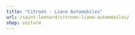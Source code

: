 ```yaml
---
title: "Citroën - Liane Automobiles"
url: /saint-leonard/citroen-liane-automobiles/
shop: voiture
---
```


